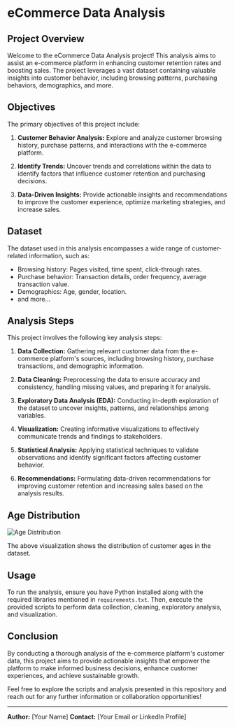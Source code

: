 # eCommerce Data Analysis

## Project Overview

Welcome to the eCommerce Data Analysis project! This analysis aims to assist an e-commerce platform in enhancing customer retention rates and boosting sales. The project leverages a vast dataset containing valuable insights into customer behavior, including browsing patterns, purchasing behaviors, demographics, and more.

## Objectives

The primary objectives of this project include:

1. **Customer Behavior Analysis:** Explore and analyze customer browsing history, purchase patterns, and interactions with the e-commerce platform.
   
2. **Identify Trends:** Uncover trends and correlations within the data to identify factors that influence customer retention and purchasing decisions.
   
3. **Data-Driven Insights:** Provide actionable insights and recommendations to improve the customer experience, optimize marketing strategies, and increase sales.

## Dataset

The dataset used in this analysis encompasses a wide range of customer-related information, such as:

- Browsing history: Pages visited, time spent, click-through rates.
- Purchase behavior: Transaction details, order frequency, average transaction value.
- Demographics: Age, gender, location.
- and more...

## Analysis Steps

This project involves the following key analysis steps:

1. **Data Collection:** Gathering relevant customer data from the e-commerce platform's sources, including browsing history, purchase transactions, and demographic information.

2. **Data Cleaning:** Preprocessing the data to ensure accuracy and consistency, handling missing values, and preparing it for analysis.

3. **Exploratory Data Analysis (EDA):** Conducting in-depth exploration of the dataset to uncover insights, patterns, and relationships among variables.

4. **Visualization:** Creating informative visualizations to effectively communicate trends and findings to stakeholders.

5. **Statistical Analysis:** Applying statistical techniques to validate observations and identify significant factors affecting customer behavior.

6. **Recommendations:** Formulating data-driven recommendations for improving customer retention and increasing sales based on the analysis results.

## Age Distribution

![Age Distribution](images/age_distribution.png)

The above visualization shows the distribution of customer ages in the dataset.

## Usage

To run the analysis, ensure you have Python installed along with the required libraries mentioned in `requirements.txt`. Then, execute the provided scripts to perform data collection, cleaning, exploratory analysis, and visualization.

## Conclusion

By conducting a thorough analysis of the e-commerce platform's customer data, this project aims to provide actionable insights that empower the platform to make informed business decisions, enhance customer experiences, and achieve sustainable growth.

Feel free to explore the scripts and analysis presented in this repository and reach out for any further information or collaboration opportunities!

---

**Author:** [Your Name]
**Contact:** [Your Email or LinkedIn Profile]
